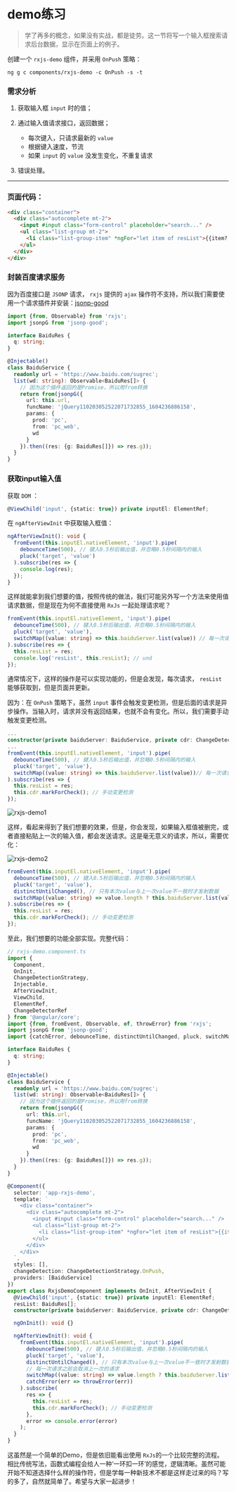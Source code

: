 # demo练习

> 学了再多的概念，如果没有实战，都是徒劳。这一节将写一个输入框搜索请求后台数据，显示在页面上的例子。

创建一个 ```rxjs-demo``` 组件，并采用 ```OnPush``` 策略：

```shell
ng g c components/rxjs-demo -c OnPush -s -t
```

### 需求分析

1. 获取输入框 ```input``` 时的值；

2. 通过输入值请求接口，返回数据；
   - 每次键入，只请求最新的 ```value``` 
   - 根据键入速度，节流
   - 如果 ```input``` 的 ```value``` 没发生变化，不重复请求

3. 错误处理。

<hr>

### 页面代码：

```html
<div class="container">
  <div class="autocomplete mt-2">
    <input #input class="form-control" placeholder="search..." />
    <ul class="list-group mt-2">
      <li class="list-group-item" *ngFor="let item of resList">{{item?.q}}</li>
    </ul>
  </div>
</div>
```

### 封装百度请求服务


因为百度接口是 ```JSONP``` 请求， ```rxjs``` 提供的 ```ajax``` 操作符不支持，所以我们需要使用一个请求插件并安装：[jsonp-good](https://github.com/rikochyou/jsonp-good)

```typescript
import {from, Observable} from 'rxjs';
import jsonpG from 'jsonp-good';

interface BaiduRes {
  q: string;
}

@Injectable()
class BaiduService {
  readonly url = 'https://www.baidu.com/sugrec';
  list(wd: string): Observable<BaiduRes[]> {
    // 因为这个插件返回的是Promise，所以用from转换
    return from(jsonpG({
      url: this.url,
      funcName: 'jQuery110203052522071732855_1604236886158',
      params: {
        prod: 'pc',
        from: 'pc_web',
        wd
      }
    }).then((res: {g: BaiduRes[]}) => res.g));
  }
}
```

### 获取input输入值

获取 ```DOM``` ：

```typescript
@ViewChild('input', {static: true}) private inputEl: ElementRef;
```

在 ```ngAfterViewInit``` 中获取输入框值： 

```typescript
ngAfterViewInit(): void {
  fromEvent(this.inputEl.nativeElement, 'input').pipe(
    debounceTime(500), // 键入0.5秒后输出值，并忽略0.5秒间隔内的输入
    pluck('target', 'value')
  ).subscribe(res => {
    console.log(res);
  });
}
```

这样就能拿到我们想要的值，按照传统的做法，我们可能另外写一个方法来使用值请求数据，但是现在为何不直接使用 ```RxJs``` 一起处理请求呢？

```typescript
fromEvent(this.inputEl.nativeElement, 'input').pipe(
  debounceTime(500), // 键入0.5秒后输出值，并忽略0.5秒间隔内的输入
  pluck('target', 'value'),
  switchMap((value: string) => this.baiduServer.list(value)) // 每一次请求之前会取消上一次的请求
).subscribe(res => {
  this.resList = res;
  console.log('resList', this.resList); // und
});
```

通常情况下，这样的操作是可以实现功能的，但是会发现，每次请求， ```resList``` 能够获取到，但是页面并更新。

因为：在 ```OnPush``` 策略下，虽然 ```input``` 事件会触发变更检测，但是后面的请求是异步操作。当输入时，请求并没有返回结果，也就不会有变化。所以，我们需要手动触发变更检测。

```typescript
...
constructor(private baiduServer: BaiduService, private cdr: ChangeDetectorRef) { }
...
fromEvent(this.inputEl.nativeElement, 'input').pipe(
  debounceTime(500), // 键入0.5秒后输出值，并忽略0.5秒间隔内的输入
  pluck('target', 'value'),
  switchMap((value: string) => this.baiduServer.list(value))// 每一次请求之前会取消上一次的请求
).subscribe(res => {
  this.resList = res;
  this.cdr.markForCheck(); // 手动变更检测
});
```

![rxjs-demo1](./images/rxjs-demo1.gif)

这样，看起来得到了我们想要的效果，但是，你会发现，如果输入框值被删完，或者直接粘贴上一次的输入值，都会发送请求。这是毫无意义的请求，所以，需要优化：

![rxjs-demo2](./images/rxjs-demo2.gif)

```typescript
fromEvent(this.inputEl.nativeElement, 'input').pipe(
  debounceTime(500), // 键入0.5秒后输出值，并忽略0.5秒间隔内的输入
  pluck('target', 'value'),
  distinctUntilChanged(), // 只有本次value与上一次value不一致时才发射数据
  switchMap((value: string) => value.length ? this.baiduServer.list(value) : of([]))// 每一次请求之前会取消上一次的请求
).subscribe(res => {
  this.resList = res;
  this.cdr.markForCheck(); // 手动变更检测
});
```

至此，我们想要的功能全部实现。完整代码：

```typescript
// rxjs-demo.component.ts
import {
  Component,
  OnInit,
  ChangeDetectionStrategy,
  Injectable,
  AfterViewInit,
  ViewChild,
  ElementRef,
  ChangeDetectorRef
} from '@angular/core';
import {from, fromEvent, Observable, of, throwError} from 'rxjs';
import jsonpG from 'jsonp-good';
import {catchError, debounceTime, distinctUntilChanged, pluck, switchMap} from 'rxjs/operators';

interface BaiduRes {
  q: string;
}

@Injectable()
class BaiduService {
  readonly url = 'https://www.baidu.com/sugrec';
  list(wd: string): Observable<BaiduRes[]> {
    // 因为这个插件返回的是Promise，所以用from转换
    return from(jsonpG({
      url: this.url,
      funcName: 'jQuery110203052522071732855_1604236886158',
      params: {
        prod: 'pc',
        from: 'pc_web',
        wd
      }
    }).then((res: {g: BaiduRes[]}) => res.g));
  }
}

@Component({
  selector: 'app-rxjs-demo',
  template: `
    <div class="container">
      <div class="autocomplete mt-2">
        <input #input class="form-control" placeholder="search..." />
        <ul class="list-group mt-2">
          <li class="list-group-item" *ngFor="let item of resList">{{item?.q}}</li>
        </ul>
      </div>
    </div>
  `,
  styles: [],
  changeDetection: ChangeDetectionStrategy.OnPush,
  providers: [BaiduService]
})
export class RxjsDemoComponent implements OnInit, AfterViewInit {
  @ViewChild('input', {static: true}) private inputEl: ElementRef;
  resList: BaiduRes[];
  constructor(private baiduServer: BaiduService, private cdr: ChangeDetectorRef) { }

  ngOnInit(): void {}

  ngAfterViewInit(): void {
    fromEvent(this.inputEl.nativeElement, 'input').pipe(
      debounceTime(500), // 键入0.5秒后输出值，并忽略0.5秒间隔内的输入
      pluck('target', 'value'),
      distinctUntilChanged(), // 只有本次value与上一次value不一致时才发射数据
      // 每一次请求之前会取消上一次的请求
      switchMap((value: string) => value.length ? this.baiduServer.list(value) : of([])),
      catchError(err => throwError(err))
    ).subscribe(
      res => {
        this.resList = res;
        this.cdr.markForCheck(); // 手动变更检测
      },
      error => console.error(error)
    );
  }
}
```

这虽然是一个简单的Demo，但是依旧能看出使用 ```RxJs```的一个比较完整的流程。相比传统写法，函数式编程会给人一种‘一环扣一环’的感觉，逻辑清晰。虽然可能开始不知道选择什么样的操作符，但是学每一种新技术不都是这样走过来的吗？写的多了，自然就简单了。希望与大家一起进步！

